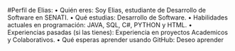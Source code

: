 #Perfil de Elias:
• Quién eres: Soy Elias, estudiante de Desarrollo de Software en SENATI.
• Qué estudias: Desarrollo de Software.
• Habilidades actuales en programación: JAVA, SQL, C#, PYTHON y HTML.
• Experiencias pasadas (si las tienes): Experiencia en proyectos Academicos y Colaborativos.
• Qué esperas aprender usando GitHub: Deseo aprender 